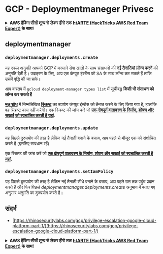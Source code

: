 # GCP - Deploymentmaneger Privesc

<details>

<summary><strong>AWS हैकिंग सीखें शून्य से लेकर हीरो तक</strong> <a href="https://training.hacktricks.xyz/courses/arte"><strong>htARTE (HackTricks AWS Red Team Expert)</strong></a><strong> के साथ!</strong></summary>

HackTricks का समर्थन करने के अन्य तरीके:

* यदि आप चाहते हैं कि आपकी **कंपनी का विज्ञापन HackTricks में दिखाई दे** या **HackTricks को PDF में डाउनलोड करें** तो [**सब्सक्रिप्शन प्लान्स**](https://github.com/sponsors/carlospolop) देखें!
* [**आधिकारिक PEASS & HackTricks स्वैग**](https://peass.creator-spring.com) प्राप्त करें
* [**The PEASS Family**](https://opensea.io/collection/the-peass-family) की खोज करें, हमारा विशेष [**NFTs**](https://opensea.io/collection/the-peass-family) संग्रह
* 💬 [**Discord समूह**](https://discord.gg/hRep4RUj7f) में **शामिल हों** या [**telegram समूह**](https://t.me/peass) या **Twitter** 🐦 पर मुझे **फॉलो** करें [**@carlospolopm**](https://twitter.com/carlospolopm)**.**
* **HackTricks** के [**github repos**](https://github.com/carlospolop/hacktricks) और [**HackTricks Cloud**](https://github.com/carlospolop/hacktricks-cloud) में PRs सबमिट करके अपनी हैकिंग ट्रिक्स साझा करें.

</details>

## deploymentmanager

### `deploymentmanager.deployments.create`

यह एकल अनुमति आपको GCP में मनमाने सेवा खातों के साथ संसाधनों की **नई तैनातियां लॉन्च करने** की अनुमति देती है। उदाहरण के लिए, आप एक कंप्यूट इंस्टेंस को SA के साथ लॉन्च कर सकते हैं ताकि उसमें वृद्धि की जा सके।

आप वास्तव में `gcloud deployment-manager types list` में सूचीबद्ध **किसी भी संसाधन को लॉन्च कर सकते हैं**

[**मूल शोध**](https://rhinosecuritylabs.com/gcp/privilege-escalation-google-cloud-platform-part-1/) में निम्नलिखित [**स्क्रिप्ट**](https://github.com/RhinoSecurityLabs/GCP-IAM-Privilege-Escalation/blob/master/ExploitScripts/deploymentmanager.deployments.create.py) का उपयोग कंप्यूट इंस्टेंस को तैनात करने के लिए किया गया है, हालांकि वह स्क्रिप्ट काम नहीं करेगी। एक स्क्रिप्ट की जांच करें जो [**एक दोषपूर्ण वातावरण के निर्माण, शोषण और सफाई को स्वचालित करती है यहां**](https://github.com/carlospolop/gcp\_privesc\_scripts/blob/main/tests/1-deploymentmanager.deployments.create.sh)**.**

### `deploymentmanager.deployments.update`

यह पिछले दुरुपयोग की तरह है लेकिन नई तैनाती बनाने के बजाय, आप पहले से मौजूद एक को संशोधित करते हैं (इसलिए सावधान रहें)

एक स्क्रिप्ट की जांच करें जो [**एक दोषपूर्ण वातावरण के निर्माण, शोषण और सफाई को स्वचालित करती है यहां**](https://github.com/carlospolop/gcp\_privesc\_scripts/blob/main/tests/e-deploymentmanager.deployments.update.sh)**.**

### `deploymentmanager.deployments.setIamPolicy`

यह पिछले दुरुपयोग की तरह है लेकिन नई तैनाती सीधे बनाने के बजाय, आप पहले उस तक पहुंच प्रदान करते हैं और फिर पिछले _deploymentmanager.deployments.create_ अनुभाग में बताए गए अनुसार अनुमति का दुरुपयोग करते हैं।

## संदर्भ

* [https://rhinosecuritylabs.com/gcp/privilege-escalation-google-cloud-platform-part-1/](https://rhinosecuritylabs.com/gcp/privilege-escalation-google-cloud-platform-part-1/)

<details>

<summary><strong>AWS हैकिंग सीखें शून्य से लेकर हीरो तक</strong> <a href="https://training.hacktricks.xyz/courses/arte"><strong>htARTE (HackTricks AWS Red Team Expert)</strong></a><strong> के साथ!</strong></summary>

HackTricks का समर्थन करने के अन्य तरीके:

* यदि आप चाहते हैं कि आपकी **कंपनी का विज्ञापन HackTricks में दिखाई दे** या **HackTricks को PDF में डाउनलोड करें** तो [**सब्सक्रिप्शन प्लान्स**](https://github.com/sponsors/carlospolop) देखें!
* [**आधिकारिक PEASS & HackTricks स्वैग**](https://peass.creator-spring.com) प्राप्त करें
* [**The PEASS Family**](https://opensea.io/collection/the-peass-family) की खोज करें, हमारा विशेष [**NFTs**](https://opensea.io/collection/the-peass-family) संग्रह
* 💬 [**Discord समूह**](https://discord.gg/hRep4RUj7f) में **शामिल हों** या [**telegram समूह**](https://t.me/peass) या **Twitter** 🐦 पर मुझे **फॉलो** करें [**@carlospolopm**](https://twitter.com/carlospolopm)**.**
* **HackTricks** के [**github repos**](https://github.com/carlospolop/hacktricks) और [**HackTricks Cloud**](https://github.com/carlospolop/hacktricks-cloud) में PRs सबमिट करके अपनी हैकिंग ट्रिक्स साझा करें.

</details>
